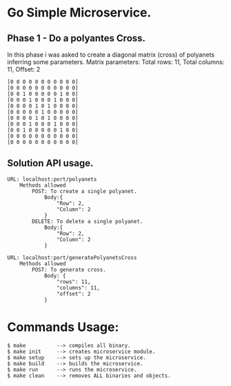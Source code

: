 # Go Simple Microservice.

## Phase 1 - Do a polyantes Cross.
In this phase i was asked to create a diagonal matrix (cross) of polyanets inferring some parameters.
Matrix parameters:
    Total rows: 11,
    Total columns: 11,
    Offset: 2
```
[0 0 0 0 0 0 0 0 0 0 0]
[0 0 0 0 0 0 0 0 0 0 0]
[0 0 1 0 0 0 0 0 1 0 0]
[0 0 0 1 0 0 0 1 0 0 0]
[0 0 0 0 1 0 1 0 0 0 0]
[0 0 0 0 0 1 0 0 0 0 0]
[0 0 0 0 1 0 1 0 0 0 0]
[0 0 0 1 0 0 0 1 0 0 0]
[0 0 1 0 0 0 0 0 1 0 0]
[0 0 0 0 0 0 0 0 0 0 0]
[0 0 0 0 0 0 0 0 0 0 0]
```
## Solution API usage.
```
URL: localhost:port/polyanets
    Methods allowed
        POST: To create a single polyanet.
            Body:{
                "Row": 2,
                "Column": 2
            }
        DELETE: To delete a single polyanet.
            Body:{
                "Row": 2,
                "Column": 2
            }
```
```
URL: localhost:port/generatePolyanetsCross
    Methods allowed
        POST: To generate cross.
            Body: {
                "rows": 11,
                "columns": 11,
                "offset": 2
            }
```


# Commands Usage:
```
$ make          --> compiles all binary.
$ make init     --> creates microservice module.
$ make setup    --> sets up the microservice.
$ make build    --> builds the microservice.
$ make run      --> runs the microservice.
$ make clean    --> removes ALL binaries and objects.
```